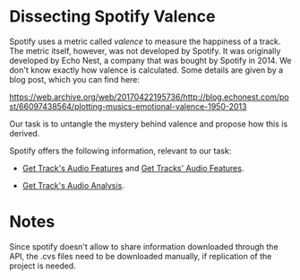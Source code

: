 # Dissecting Spotify Valence

Spotify uses a metric called *valence* to measure the happiness of a track. The metric itself, however, was not developed by Spotify. It was originally developed by Echo Nest, a company that was bought by Spotify in 2014. We don't know exactly how valence is calculated. Some details are given by a blog post, which you can find here:

https://web.archive.org/web/20170422195736/http://blog.echonest.com/post/66097438564/plotting-musics-emotional-valence-1950-2013

Our task is to untangle the mystery behind valence and propose how this is derived.

Spotify offers the following information, relevant to our task:

* [Get Track's Audio Features](https://developer.spotify.com/documentation/web-api/reference/#/operations/get-audio-features) and [Get Tracks' Audio Features](https://developer.spotify.com/documentation/web-api/reference/#/operations/get-several-audio-features).

* [Get Track's Audio Analysis](https://developer.spotify.com/documentation/web-api/reference/#/operations/get-audio-analysis).

# Notes
Since spotify doesn't allow to share information downloaded through the API, the .cvs files need to be downloaded manually, if replication of the project is needed.